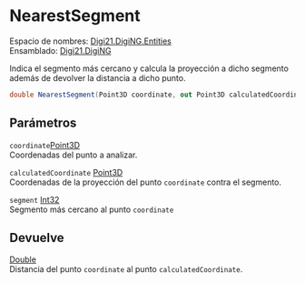 # NearestSegment

Espacio de nombres: [Digi21.DigiNG.Entities](/digi3d-net/programacion/.net/referencia/digi21.diging/digi21.diging.entities/)   
Ensamblado: [Digi21.DigiNG](/digi3d-net/programacion/.net/referencia/digi21.diging.plugin/digi21.diging/)​‌

Indica el segmento más cercano y calcula la proyección a dicho segmento además de devolver la distancia a dicho punto.

```csharp
double NearestSegment(Point3D coordinate, out Point3D calculatedCoordinate, out int segment);‌
```

## Parámetros

`coordinate`[Point3D](/digi3d-net/programacion/.net/referencia/digi21.diging/digi21.math/clases/point3d.md)  
Coordenadas del punto a analizar.

`calculatedCoordinate` [Point3D](/digi3d-net/programacion/.net/referencia/digi21.diging/digi21.math/clases/point3d.md)  
Coordenadas de la proyección del punto `coordinate` contra el segmento.

`segment` [Int32](https://docs.microsoft.com/en-us/dotnet/api/system.int32?view=net-5.0)  
Segmento más cercano al punto `coordinate`

## Devuelve

[Double](https://docs.microsoft.com/en-us/dotnet/api/system.double?view=net-5.0)  
Distancia del punto `coordinate` al punto `calculatedCoordinate`.



